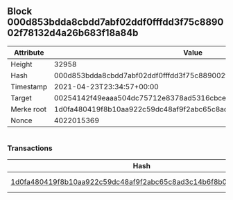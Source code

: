 ## Block 000d853bdda8cbdd7abf02ddf0fffdd3f75c889002f78132d4a26b683f18a84b

Attribute | Value
--- | ---
Height | 32958
Hash | 000d853bdda8cbdd7abf02ddf0fffdd3f75c889002f78132d4a26b683f18a84b
Timestamp | 2021-04-23T23:34:57+00:00
Target | 00254142f49eaaa504dc75712e8378ad5316cbcead634704b3734b6271167cc4
Merke root | 1d0fa480419f8b10aa922c59dc48af9f2abc65c8ad3c14b6f8b0eeff693fd3a0
Nonce | 4022015369

```

```

### Transactions

Hash | Amount
--- | ---
[1d0fa480419f8b10aa922c59dc48af9f2abc65c8ad3c14b6f8b0eeff693fd3a0](1d0fa480419f8b10aa922c59dc48af9f2abc65c8ad3c14b6f8b0eeff693fd3a0.md) | 10.00000000 SKEPTI 
